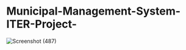 # Municipal-Management-System-ITER-Project-

![Screenshot (487)](https://user-images.githubusercontent.com/60617347/108509171-ea0fa000-72e2-11eb-8b44-b61bf920ca02.png)

